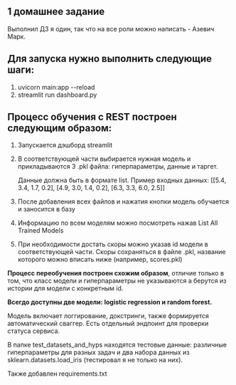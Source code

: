## 1 домашнее задание

Выполнил ДЗ я один, так что на все роли можно написать - Азевич Марк.



## Для запуска нужно выполнить следующие шаги:
1. uvicorn main:app --reload
2. streamlit run dashboard.py



## Процесс обучения с REST построен следующим образом:
1. Запускается дэшборд streamlit
2. В соответствующей части выбирается нужная модель и прикладываются 3 .pkl файла: гиперпараметры, данные и таргет.
   
      Данные должна быть в формате list.
      Пример входных данных:
      [[5.4, 3.4, 1.7, 0.2],
       [4.9, 3.0, 1.4, 0.2],
       [6.3, 3.3, 6.0, 2.5]]

4. После добавления всех файлов и нажатия кнопки модель обучается и заносится в базу
5. Информацию по всем моделям можно посмотреть нажав List All Trained Models
6. При необходимости достать скоры можно указав id модели в соответствующей части. Скоры сохраняться в файле .pkl, название которого можно вписать ниже (например, scores.pkl)



**Процесс переобучения построен схожим образом**, отличие только в том, что класс модели и гиперпараметры не указываются а берутся из истории для модели с конкретным id.

**Всегдо доступны две модели: logistic regression и random forest.**

Модель включает логгирование, докстринги, также формируется автоматический сваггер. Есть отдельный эндпоинт для проверки статуса сервиса.

В папке test_datasets_and_hyps находятся тестовые данные: различные гиперпараметры для разных задач и два набора данных из sklearn.datasets.load_iris (тестировал я не только на них).

Также добавлен requirements.txt

